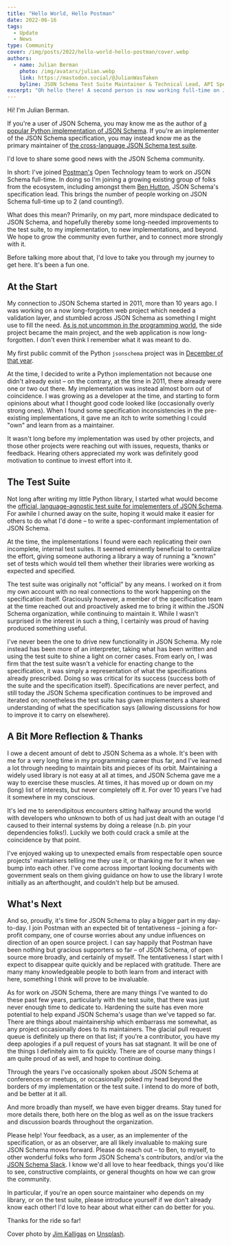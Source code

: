```yaml
---
title: "Hello World, Hello Postman"
date: 2022-06-16
tags:
  - Update
  - News
type: Community
cover: /img/posts/2022/hello-world-hello-postman/cover.webp
authors:
  - name: Julian Berman
    photo: /img/avatars/julian.webp
    link: https://mastodon.social/@JulianWasTaken
    byline: JSON Schema Test Suite Maintainer & Technical Lead, API Specifications @Postman
excerpt: "Oh hello there! A second person is now working full-time on JSON Schema."
---
```


Hi! I'm Julian Berman.

If you're a user of JSON Schema, you may know me as the author of [a popular Python implementation of JSON Schema](https://github.com/python-jsonschema/jsonschema). If you're an implementer of the JSON Schema specification, you may instead know me as the primary maintainer of [the cross-language JSON Schema test suite](https://github.com/json-schema-org/JSON-Schema-Test-Suite).

I'd love to share some good news with the JSON Schema community.

In short: I've joined [Postman's](https://www.postman.com/) Open Technology team to work on JSON Schema full-time. In doing so I'm joining a growing existing group of folks from the ecosystem, including amongst them [Ben Hutton](https://twitter.com/relequestual), JSON Schema's specification lead. This brings the number of people working on JSON Schema full-time up to 2 (and counting!).

What does this mean? Primarily, on my part, more mindspace dedicated to JSON Schema, and hopefully thereby some long-needed improvements to the test suite, to my implementation, to new implementations, and beyond. We hope to grow the community even further, and to connect more strongly with it.

Before talking more about that, I'd love to take you through my journey to get here. It's been a fun one.

## At the Start

My connection to JSON Schema started in 2011, more than 10 years ago. I was working on a now long-forgotten web project which needed a validation layer, and stumbled across JSON Schema as something I might use to fill the need. [As is not uncommon in the programming world](https://codewithoutrules.com/2016/09/09/side-projects/), the side project became the main project, and the web application is now long-forgotten. I don't even think I remember what it was meant to do.

My first public commit of the Python `jsonschema` project was in [December of that year](https://github.com/python-jsonschema/jsonschema/commit/2c25dc77051fbdb10b7e5552f317edb72bb6bcc4).

At the time, I decided to write a Python implementation not because one didn't already exist – on the contrary, at the time in 2011, there already were one or two out there. My implementation was instead almost born out of coincidence. I was growing as a developer at the time, and starting to form opinions about what I thought good code looked like (occasionally overly strong ones). When I found some specification inconsistencies in the pre-existing implementations, it gave me an itch to write something I could "own" and learn from as a maintainer.

It wasn't long before my implementation was used by other projects, and those other projects were reaching out with issues, requests, thanks or feedback.
Hearing others appreciated my work was definitely good motivation to continue to invest effort into it.

## The Test Suite

Not long after writing my little Python library, I started what would become the [official, language-agnostic test suite for implementers of JSON Schema](https://github.com/json-schema-org/JSON-Schema-Test-Suite). For awhile I churned away on the suite, hoping it would make it easier for others to do what I'd done – to write a spec-conformant implementation of JSON Schema.

At the time, the implementations I found were each replicating their own incomplete, internal test suites. It seemed eminently beneficial to centralize the effort, giving someone authoring a library a way of running a "known" set of tests which would tell them whether their libraries were working as expected and specified.

The test suite was originally not "official" by any means. I worked on it from my own account with no real connections to the work happening on the specification itself. Graciously however, a member of the specification team at the time reached out and proactively asked me to bring it within the JSON Schema organization, while continuing to maintain it. While I wasn't surprised in the interest in such a thing, I certainly was proud of having produced something useful.

I've never been the one to drive new functionality in JSON Schema. My role instead has been more of an interpreter, taking what has been written and using the test suite to shine a light on corner cases. From early on, I was firm that the test suite wasn't a vehicle for enacting change to the specification, it was simply a representation of what the specifications already prescribed. Doing so was critical for its success (success both of the suite and the specification itself). Specifications are never perfect, and still today the JSON Schema specification continues to be improved and iterated on; nonetheless the test suite has given implementers a shared understanding of what the specification says (allowing discussions for how to improve it to carry on elsewhere).

## A Bit More Reflection & Thanks

I owe a decent amount of debt to JSON Schema as a whole. It's been with me for a very long time in my programming career thus far, and I've learned a lot through needing to maintain bits and pieces of its orbit. Maintaining a widely used library is not easy at all at times, and JSON Schema gave me a way to exercise these muscles. At times, it has moved up or down on my (long) list of interests, but never completely off it. For over 10 years I've had it somewhere in my conscious.

It's led me to serendipitous encounters sitting halfway around the world with developers who unknown to both of us had just dealt with an outage I'd caused to their internal systems by doing a release (n.b. pin your dependencies folks!). Luckily we both could crack a smile at the coincidence by that point.

I've enjoyed waking up to unexpected emails from respectable open source projects' maintainers telling me they use it, or thanking me for it when we bump into each other. I've come across important looking documents with government seals on them giving guidance on how to use the library I wrote initially as an afterthought, and couldn't help but be amused.

## What's Next

And so, proudly, it's time for JSON Schema to play a bigger part in my day-to-day. I join Postman with an expected bit of tentativeness – joining a for-profit company, one of course worries about any undue influences on direction of an open source project. I can say happily that Postman have been nothing but gracious supporters so far – of JSON Schema, of open source more broadly, and certainly of myself. The tentativeness I start with I expect to disappear quite quickly and be replaced with gratitude. There are many many knowledgeable people to both learn from and interact with here, something I think will prove to be invaluable.

As for work on JSON Schema, there are many things I've wanted to do these past few years, particularly with the test suite, that there was just never enough time to dedicate to. Hardening the suite has even more potential to help expand JSON Schema's usage than we've tapped so far. There are things about maintainership which embarrass me somewhat, as any project occasionally does to its maintainers. The glacial pull request queue is definitely up there on that list; if you're a contributor, you have my deep apologies if a pull request of yours has sat stagnant. It will be one of the things I definitely aim to fix quickly. There are of course many things I am quite proud of as well, and hope to continue doing.

Through the years I've occasionally spoken about JSON Schema at conferences or meetups, or occasionally poked my head beyond the borders of my implementation or the test suite. I intend to do more of both, and be better at it all.

And more broadly than myself, we have even bigger dreams. Stay tuned for more details there, both here on the blog as well as on the issue trackers and discussion boards throughout the organization.

Please help! Your feedback, as a user, as an implementer of the specification, or as an observer, are all likely invaluable to making sure JSON Schema moves forward. Please do reach out – to Ben, to myself, to other wonderful folks who form JSON Schema's contributors, and/or via the [JSON Schema Slack](https://json-schema.org/slack). I know we'd all love to hear feedback, things you'd like to see, constructive complaints, or general thoughts on how we can grow the community.

In particular, if you're an open source maintainer who depends on my library, or on the test suite, please introduce yourself if we don't already know each other! I'd love to hear about what either can do better for you.

Thanks for the ride so far!

Cover photo by <a href="https://unsplash.com/@jimkalligas?utm_source=unsplash&utm_medium=referral&utm_content=creditCopyText">Jim Kalligas</a> on <a href="https://unsplash.com/?utm_source=unsplash&utm_medium=referral&utm_content=creditCopyText">Unsplash</a>.
